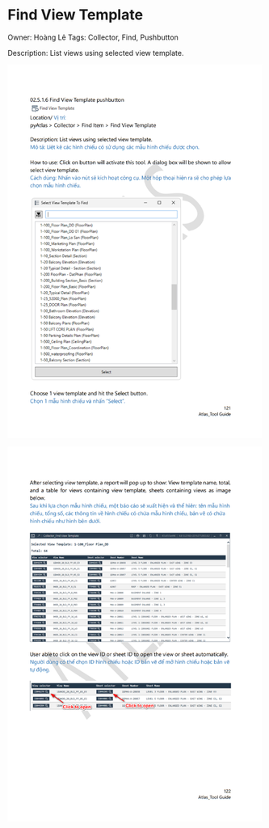 # Find View Template

Owner: Hoàng Lê
Tags: Collector, Find, Pushbutton

Description: List views using selected view template.

![Screenshot 2023-11-22 174827.png](Find%20View%20Template%20a2af3e8dbe2240e3ae0c07f52fa2089b/Screenshot_2023-11-22_174827.png)

![Screenshot 2023-11-22 174843.png](Find%20View%20Template%20a2af3e8dbe2240e3ae0c07f52fa2089b/Screenshot_2023-11-22_174843.png)